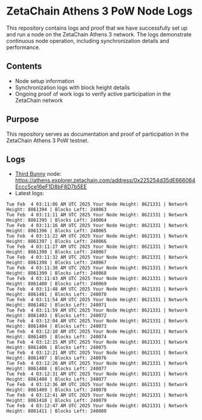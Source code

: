 # ZetaChain Athens 3 PoW Node Logs
This repository contains logs and proof that we have successfully set up and run a node on the ZetaChain Athens 3 network. The logs demonstrate continuous node operation, including synchronization details and performance.

## Contents
- Node setup information
- Synchronization logs with block height details
- Ongoing proof of work logs to verify active participation in the ZetaChain network

## Purpose
This repository serves as documentation and proof of participation in the ZetaChain Athens 3 PoW testnet.

## Logs

- [Third Bunny](https://thirdbunny.xyz/) node: https://athens.explorer.zetachain.com/address/0x225254d35dE666064Eccc5ce16eF1D8bF8D7b5EE
- Latest logs:
```
Tue Feb  4 03:11:06 AM UTC 2025 Your Node Height: 8621331 | Network Height: 8861394 | Blocks Left: 240063
Tue Feb  4 03:11:11 AM UTC 2025 Your Node Height: 8621331 | Network Height: 8861395 | Blocks Left: 240064
Tue Feb  4 03:11:16 AM UTC 2025 Your Node Height: 8621331 | Network Height: 8861396 | Blocks Left: 240065
Tue Feb  4 03:11:22 AM UTC 2025 Your Node Height: 8621331 | Network Height: 8861397 | Blocks Left: 240066
Tue Feb  4 03:11:27 AM UTC 2025 Your Node Height: 8621331 | Network Height: 8861398 | Blocks Left: 240067
Tue Feb  4 03:11:32 AM UTC 2025 Your Node Height: 8621331 | Network Height: 8861398 | Blocks Left: 240067
Tue Feb  4 03:11:38 AM UTC 2025 Your Node Height: 8621331 | Network Height: 8861399 | Blocks Left: 240068
Tue Feb  4 03:11:43 AM UTC 2025 Your Node Height: 8621331 | Network Height: 8861400 | Blocks Left: 240069
Tue Feb  4 03:11:48 AM UTC 2025 Your Node Height: 8621331 | Network Height: 8861401 | Blocks Left: 240070
Tue Feb  4 03:11:54 AM UTC 2025 Your Node Height: 8621331 | Network Height: 8861402 | Blocks Left: 240071
Tue Feb  4 03:11:59 AM UTC 2025 Your Node Height: 8621331 | Network Height: 8861403 | Blocks Left: 240072
Tue Feb  4 03:12:04 AM UTC 2025 Your Node Height: 8621331 | Network Height: 8861404 | Blocks Left: 240073
Tue Feb  4 03:12:10 AM UTC 2025 Your Node Height: 8621331 | Network Height: 8861405 | Blocks Left: 240074
Tue Feb  4 03:12:15 AM UTC 2025 Your Node Height: 8621331 | Network Height: 8861406 | Blocks Left: 240075
Tue Feb  4 03:12:21 AM UTC 2025 Your Node Height: 8621331 | Network Height: 8861407 | Blocks Left: 240076
Tue Feb  4 03:12:26 AM UTC 2025 Your Node Height: 8621331 | Network Height: 8861408 | Blocks Left: 240077
Tue Feb  4 03:12:31 AM UTC 2025 Your Node Height: 8621331 | Network Height: 8861408 | Blocks Left: 240077
Tue Feb  4 03:12:36 AM UTC 2025 Your Node Height: 8621331 | Network Height: 8861409 | Blocks Left: 240078
Tue Feb  4 03:12:41 AM UTC 2025 Your Node Height: 8621331 | Network Height: 8861410 | Blocks Left: 240079
Tue Feb  4 03:12:47 AM UTC 2025 Your Node Height: 8621331 | Network Height: 8861411 | Blocks Left: 240080
```
